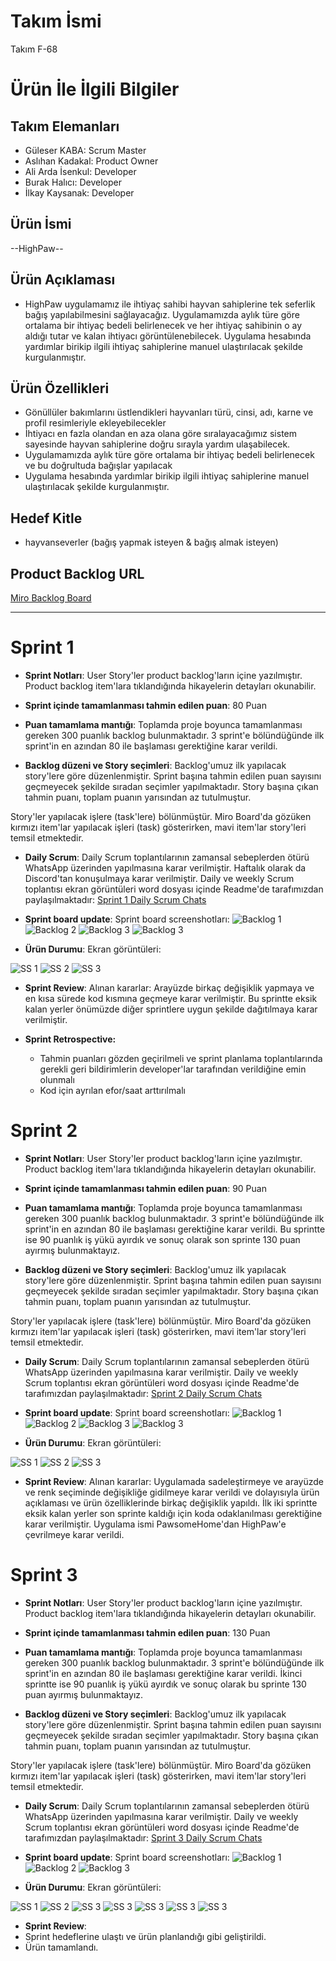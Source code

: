 # **Takım İsmi**

Takım F-68

# Ürün İle İlgili Bilgiler

## Takım Elemanları

- Güleser KABA: Scrum Master
- Aslıhan Kadakal: Product Owner
- Ali Arda İsenkul: Developer
- Burak Halıcı: Developer
- İlkay Kaysanak: Developer



## Ürün İsmi

--HighPaw--

## Ürün Açıklaması


- HighPaw uygulamamız ile ihtiyaç sahibi hayvan sahiplerine tek seferlik bağış yapılabilmesini sağlayacağız. Uygulamamızda aylık türe göre ortalama bir ihtiyaç bedeli belirlenecek ve her ihtiyaç sahibinin o ay aldığı tutar ve kalan ihtiyacı görüntülenebilecek. Uygulama hesabında yardımlar birikip ilgili ihtiyaç sahiplerine manuel ulaştırılacak şekilde kurgulanmıştır.

  
## Ürün Özellikleri
- Gönüllüler bakımlarını üstlendikleri hayvanları türü, cinsi, adı, karne ve profil resimleriyle ekleyebilecekler
- İhtiyacı en fazla olandan en aza olana göre sıralayacağımız sistem sayesinde hayvan sahiplerine doğru sırayla yardım ulaşabilecek.
- Uygulamamızda aylık türe göre ortalama bir ihtiyaç bedeli belirlenecek ve bu doğrultuda bağışlar yapılacak
- Uygulama hesabında yardımlar birikip ilgili ihtiyaç sahiplerine manuel ulaştırılacak şekilde kurgulanmıştır.
  

## Hedef Kitle

- hayvanseverler (bağış yapmak isteyen & bağış almak isteyen)
  


## Product Backlog URL

[Miro Backlog Board](https://miro.com/app/board/uXjVM9tbVoc=/)

---

# Sprint 1

- **Sprint Notları**: User Story'ler product backlog'ların içine yazılmıştır. Product backlog item'lara tıklandığında hikayelerin detayları okunabilir.

- **Sprint içinde tamamlanması tahmin edilen puan**: 80 Puan

- **Puan tamamlama mantığı**: Toplamda proje boyunca tamamlanması gereken 300 puanlık backlog bulunmaktadır. 3 sprint'e bölündüğünde ilk sprint'in en azından 80 ile başlaması gerektiğine karar verildi.

- **Backlog düzeni ve Story seçimleri**: Backlog'umuz ilk yapılacak story'lere göre düzenlenmiştir. Sprint başına tahmin edilen puan sayısını geçmeyecek şekilde sıradan seçimler yapılmaktadır. Story başına çıkan tahmin puanı, toplam puanın yarısından az tutulmuştur. 

Story'ler yapılacak işlere (task'lere) bölünmüştür. Miro Board'da gözüken kırmızı item'lar yapılacak işleri (task) gösterirken, mavi item'lar story'leri temsil etmektedir.

- **Daily Scrum**: Daily Scrum toplantılarının zamansal sebeplerden ötürü WhatsApp üzerinden yapılmasına karar verilmiştir. Haftalık olarak da Discord'tan konuşulmaya karar verilmiştir. Daily ve weekly Scrum toplantısı ekran görüntüleri word dosyası içinde Readme'de tarafımızdan paylaşılmaktadır: [Sprint 1 Daily Scrum Chats](https://github.com/aardaisenkul/oua_flutter/blob/main/ProjectManagement/Sprint1Documents/Sprint1_daily.docx)


- **Sprint board update**: Sprint board screenshotları: 
![Backlog 1](https://github.com/aardaisenkul/oua_flutter/blob/main/ProjectManagement/Sprint1Documents/miro.png) 
![Backlog 2](https://github.com/aardaisenkul/oua_flutter/blob/main/ProjectManagement/Sprint1Documents/miro1.png) 
![Backlog 3](https://github.com/aardaisenkul/oua_flutter/blob/main/ProjectManagement/Sprint1Documents/miro2.png)
![Backlog 3](https://github.com/aardaisenkul/oua_flutter/blob/main/ProjectManagement/Sprint1Documents/miro3.png)

- **Ürün Durumu**: Ekran görüntüleri:

![SS 1](https://github.com/aardaisenkul/oua_flutter/blob/main/ProjectManagement/Sprint1Documents/app2.jpeg) 
![SS 2](https://github.com/aardaisenkul/oua_flutter/blob/main/ProjectManagement/Sprint1Documents/app3.jpeg) 
![SS 3](https://github.com/aardaisenkul/oua_flutter/blob/main/ProjectManagement/Sprint1Documents/app.jpeg)




- **Sprint Review**: 
Alınan kararlar: Arayüzde birkaç değişiklik yapmaya ve en kısa sürede kod kısmına geçmeye karar verilmiştir. Bu sprintte eksik kalan yerler önümüzde diğer sprintlere uygun şekilde dağıtılmaya karar verilmiştir. 

- **Sprint Retrospective:**
  - Tahmin puanları gözden geçirilmeli ve sprint planlama toplantılarında gerekli geri bildirimlerin developer'lar tarafından verildiğine emin olunmalı
  - Kod için ayrılan efor/saat arttırılmalı

# Sprint 2

- **Sprint Notları**: User Story'ler product backlog'ların içine yazılmıştır. Product backlog item'lara tıklandığında hikayelerin detayları okunabilir.

- **Sprint içinde tamamlanması tahmin edilen puan**: 90 Puan

- **Puan tamamlama mantığı**: Toplamda proje boyunca tamamlanması gereken 300 puanlık backlog bulunmaktadır. 3 sprint'e bölündüğünde ilk sprint'in en azından 80 ile başlaması gerektiğine karar verildi. Bu sprintte ise 90 puanlık iş yükü ayırdık ve sonuç olarak son sprinte 130 puan ayırmış bulunmaktayız.

- **Backlog düzeni ve Story seçimleri**: Backlog'umuz ilk yapılacak story'lere göre düzenlenmiştir. Sprint başına tahmin edilen puan sayısını geçmeyecek şekilde sıradan seçimler yapılmaktadır. Story başına çıkan tahmin puanı, toplam puanın yarısından az tutulmuştur. 

Story'ler yapılacak işlere (task'lere) bölünmüştür. Miro Board'da gözüken kırmızı item'lar yapılacak işleri (task) gösterirken, mavi item'lar story'leri temsil etmektedir.

- **Daily Scrum**: Daily Scrum toplantılarının zamansal sebeplerden ötürü WhatsApp üzerinden yapılmasına karar verilmiştir. Daily ve weekly Scrum toplantısı ekran görüntüleri word dosyası içinde Readme'de tarafımızdan paylaşılmaktadır: [Sprint 2 Daily Scrum Chats](https://github.com/aardaisenkul/oua_flutter/blob/main/ProjectManagement/Sprint1Documents/Sprint2_daily.docx)


- **Sprint board update**: Sprint board screenshotları: 
![Backlog 1](https://github.com/aardaisenkul/oua_flutter/blob/main/ProjectManagement/Sprint1Documents/bl1.png) 
![Backlog 2](https://github.com/aardaisenkul/oua_flutter/blob/main/ProjectManagement/Sprint1Documents/bl2.png) 
![Backlog 3](https://github.com/aardaisenkul/oua_flutter/blob/main/ProjectManagement/Sprint1Documents/bl3.png)
![Backlog 3](https://github.com/aardaisenkul/oua_flutter/blob/main/ProjectManagement/Sprint1Documents/bl4.png)

- **Ürün Durumu**: Ekran görüntüleri:

![SS 1](https://github.com/aardaisenkul/oua_flutter/blob/main/ProjectManagement/Sprint1Documents/hp1.jpeg) 
![SS 2](https://github.com/aardaisenkul/oua_flutter/blob/main/ProjectManagement/Sprint1Documents/hp2.jpeg) 
![SS 3](https://github.com/aardaisenkul/oua_flutter/blob/main/ProjectManagement/Sprint1Documents/hp3.jpeg)




- **Sprint Review**: 
Alınan kararlar: Uygulamada sadeleştirmeye ve arayüzde ve renk seçiminde değişikliğe gidilmeye karar verildi ve dolayısıyla ürün açıklaması ve ürün özelliklerinde birkaç değişiklik yapıldı. İlk iki sprintte eksik kalan yerler son sprinte kaldığı için koda odaklanılması gerektiğine karar verilmiştir. Uygulama ismi PawsomeHome'dan HighPaw'e çevrilmeye karar verildi.


# Sprint 3

- **Sprint Notları**: User Story'ler product backlog'ların içine yazılmıştır. Product backlog item'lara tıklandığında hikayelerin detayları okunabilir.

- **Sprint içinde tamamlanması tahmin edilen puan**: 130 Puan

- **Puan tamamlama mantığı**: Toplamda proje boyunca tamamlanması gereken 300 puanlık backlog bulunmaktadır. 3 sprint'e bölündüğünde ilk sprint'in en azından 80 ile başlaması gerektiğine karar verildi. İkinci sprintte ise 90 puanlık iş yükü ayırdık ve sonuç olarak bu sprinte 130 puan ayırmış bulunmaktayız.

- **Backlog düzeni ve Story seçimleri**: Backlog'umuz ilk yapılacak story'lere göre düzenlenmiştir. Sprint başına tahmin edilen puan sayısını geçmeyecek şekilde sıradan seçimler yapılmaktadır. Story başına çıkan tahmin puanı, toplam puanın yarısından az tutulmuştur. 

Story'ler yapılacak işlere (task'lere) bölünmüştür. Miro Board'da gözüken kırmızı item'lar yapılacak işleri (task) gösterirken, mavi item'lar story'leri temsil etmektedir.

- **Daily Scrum**: Daily Scrum toplantılarının zamansal sebeplerden ötürü WhatsApp üzerinden yapılmasına karar verilmiştir. Daily ve weekly Scrum toplantısı ekran görüntüleri word dosyası içinde Readme'de tarafımızdan paylaşılmaktadır: [Sprint 3 Daily Scrum Chats](https://github.com/aardaisenkul/oua_flutter/blob/main/ProjectManagement/Sprint1Documents/Sprint3_daily.docx)


- **Sprint board update**: Sprint board screenshotları: 
![Backlog 1](https://github.com/aardaisenkul/oua_flutter/blob/main/ProjectManagement/Sprint1Documents/mr1.png) 
![Backlog 2](https://github.com/aardaisenkul/oua_flutter/blob/main/ProjectManagement/Sprint1Documents/mr2.png) 
![Backlog 3](https://github.com/aardaisenkul/oua_flutter/blob/main/ProjectManagement/Sprint1Documents/mr3.png)


- **Ürün Durumu**: Ekran görüntüleri:

![SS 1](https://github.com/aardaisenkul/oua_flutter/blob/main/ProjectManagement/Sprint1Documents/u1.jpeg) 
![SS 2](https://github.com/aardaisenkul/oua_flutter/blob/main/ProjectManagement/Sprint1Documents/u2.jpeg) 
![SS 3](https://github.com/aardaisenkul/oua_flutter/blob/main/ProjectManagement/Sprint1Documents/u3.jpeg)
![SS 3](https://github.com/aardaisenkul/oua_flutter/blob/main/ProjectManagement/Sprint1Documents/u4.jpeg)
![SS 3](https://github.com/aardaisenkul/oua_flutter/blob/main/ProjectManagement/Sprint1Documents/u5.jpeg)
![SS 3](https://github.com/aardaisenkul/oua_flutter/blob/main/ProjectManagement/Sprint1Documents/u6.jpeg)
![SS 3](https://github.com/aardaisenkul/oua_flutter/blob/main/ProjectManagement/Sprint1Documents/u7.jpeg)

- **Sprint Review**: 
-  Sprint hedeflerine ulaştı ve ürün planlandığı gibi geliştirildi. 
-  Ürün tamamlandı.



